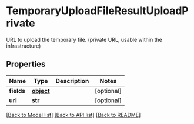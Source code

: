 # TemporaryUploadFileResultUploadPrivate

URL to upload the temporary file. (private URL, usable within the infrastracture)
## Properties
Name | Type | Description | Notes
------------ | ------------- | ------------- | -------------
**fields** | [**object**](.md) |  | [optional] 
**url** | **str** |  | [optional] 

[[Back to Model list]](../README.md#documentation-for-models) [[Back to API list]](../README.md#documentation-for-api-endpoints) [[Back to README]](../README.md)


